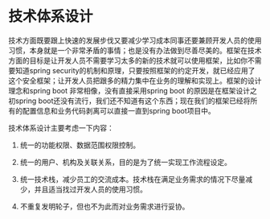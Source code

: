 # 技术体系设计

技术方面既要跟上快速的发展步伐又要减少学习成本同事还要兼顾开发人员的使用习惯，本身就是一个非常矛盾的事情；也是没有办法做到尽善尽美的。框架在技术方面的目标是让开发人员不需要学习太多的新的技术就可以使用框架，比如你不需要知道spring security的机制和原理，只要按照框架的约定开发，就已经应用了这个安全框架；让开发人员把跟多的精力集中在业务的理解和实现上。框架的设计理念和spring boot 非常相像，没有直接采用spring boot 的原因是在框架设计之初spring boot还没有流行，我们还不知道有这个东西；现在我们的框架已经将所有的配置信息和业务代码剥离可以直接一直到spring boot项目中。

技术体系设计主要考虑一下内容：

1. 统一的功能权限、数据范围权限控制。

2. 统一的用户、机构及关联关系，目的是为了统一实现工作流程设定。

3. 统一技术栈，减少员工的交流成本。技术栈在满足业务需求的情况下尽量减少，并且适当找过开发人员的使用习惯。

4. 不重复发明轮子，但也不为此而对业务需求进行妥协。



